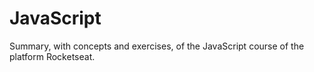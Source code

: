 # JavaScript
Summary, with concepts and exercises, of the JavaScript course of the platform Rocketseat.
